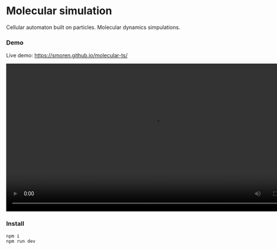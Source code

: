 # Molecular simulation

Cellular automaton built on particles. Molecular dynamics simpulations.

### Demo

Live demo: https://smoren.github.io/molecular-ts/

<video width="800" height="400" controls>
  <source src="docs/demo.mp4" type="video/mp4">
</video>

### Install

```bash
npm i
npm run dev
```
